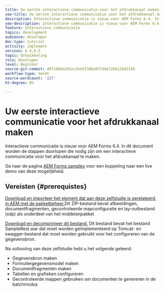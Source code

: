 ```yaml
---
title: Uw eerste interactieve communicatie voor het afdrukkanaal maken
seo-title: Uw eerste interactieve communicatie voor het afdrukkanaal maken
description: Interactieve communicatie is nieuw voor AEM Forms 6.4. In dit document worden de stappen doorlopen die nodig zijn om een interactieve communicatie voor het afdrukkanaal te maken.
seo-description: Interactieve communicatie is nieuw voor AEM Forms 6.4. In dit document worden de stappen doorlopen die nodig zijn om een interactieve communicatie voor het afdrukkanaal te maken.
feature: Interactieve communicatie
topics: development
audience: developer
doc-type: tutorial
activity: implement
version: 6.4,6.5
topic: Ontwikkeling
role: Developer
level: Beginner
source-git-commit: d9714b9a291ec3ee5f3dba9723de72bb120d2149
workflow-type: tm+mt
source-wordcount: '227'
ht-degree: 0%

---
```



# Uw eerste interactieve communicatie voor het afdrukkanaal maken

Interactieve communicatie is nieuw voor AEM Forms 6.4. In dit document worden de stappen doorlopen die nodig zijn om een interactieve communicatie voor het afdrukkanaal te maken.

Ga naar de pagina [AEM Forms samples](https://forms.enablementadobe.com/content/samples/samples.html?query=0) voor een koppeling naar een live demo van deze mogelijkheid.

## Vereisten {#prerequistes}

[Download en importeer het element dat aan deze zelfstudie is gerelateerd, in AEM met de pakketbeheer.](assets/gettingstartedassets.zip)Dit ZIP-bestand bevat afbeeldingen, documentfragmenten, gecontroleerde mapconfiguratie en lay-outbestand (xdp) als onderdeel van het middelenpakket

[Download en decomprimeer dit bestand.](assets/warfileandswaggerfile.zip) Dit bestand bevat het bestand SampleRest.war dat moet worden geïmplementeerd op Tomcat- en swagger-bestand dat moet worden gebruikt voor het configureren van de gegevensbron.

Na voltooiing van deze zelfstudie hebt u het volgende geleerd:

* Gegevensbron maken
* Formuliergegevensmodel maken
* Documentfragmenten maken
* Tabellen en grafieken configureren
* Gecontroleerde mappen gebruiken om documenten te genereren in de batchmodus

